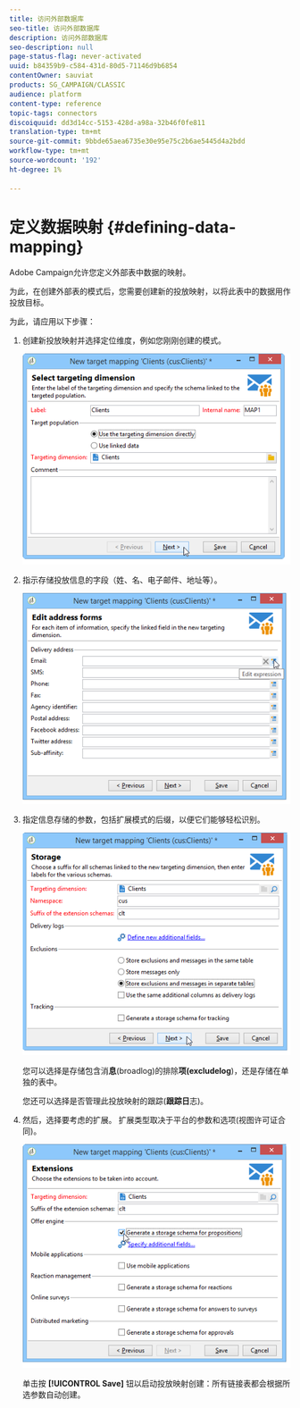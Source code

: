 ```yaml
---
title: 访问外部数据库
seo-title: 访问外部数据库
description: 访问外部数据库
seo-description: null
page-status-flag: never-activated
uuid: b84359b9-c584-431d-80d5-71146d9b6854
contentOwner: sauviat
products: SG_CAMPAIGN/CLASSIC
audience: platform
content-type: reference
topic-tags: connectors
discoiquuid: dd3d14cc-5153-428d-a98a-32b46f0fe811
translation-type: tm+mt
source-git-commit: 9bbde65aea6735e30e95e75c2b6ae5445d4a2bdd
workflow-type: tm+mt
source-wordcount: '192'
ht-degree: 1%

---
```



# 定义数据映射 {#defining-data-mapping}

Adobe Campaign允许您定义外部表中数据的映射。

为此，在创建外部表的模式后，您需要创建新的投放映射，以将此表中的数据用作投放目标。

为此，请应用以下步骤：

1. 创建新投放映射并选择定位维度，例如您刚刚创建的模式。

   ![](assets/wf_new_mapping_create_fda.png)

1. 指示存储投放信息的字段（姓、名、电子邮件、地址等）。

   ![](assets/wf_new_mapping_define_join.png)

1. 指定信息存储的参数，包括扩展模式的后缀，以便它们能够轻松识别。

   ![](assets/wf_new_mapping_define_names.png)

   您可以选择是存储包含消&#x200B;**息**(broadlog)的排除&#x200B;**项(excludelog**)，还是存储在单独的表中。

   您还可以选择是否管理此投放映射的跟踪(**跟踪日**&#x200B;志)。

1. 然后，选择要考虑的扩展。 扩展类型取决于平台的参数和选项(视图许可证合同)。

   ![](assets/wf_new_mapping_define_extensions.png)

   单击按 **[!UICONTROL Save]** 钮以启动投放映射创建：所有链接表都会根据所选参数自动创建。
